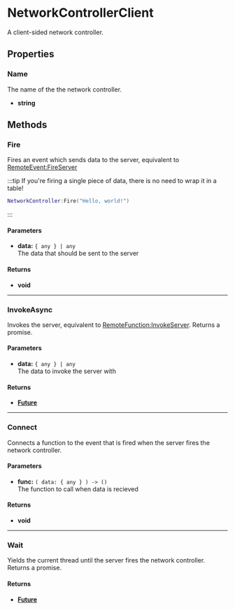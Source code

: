# NetworkControllerClient <Badge type="danger" text="client" />

A client-sided network controller.

## Properties

### Name <Badge type="tip" text="read only" />

The name of the the network controller.

* **string**

## Methods

### Fire

Fires an event which sends data to the server, equivalent to [RemoteEvent:FireServer](https://create.roblox.com/docs/reference/engine/classes/RemoteEvent#FireServer)

:::tip
If you're firing a single piece of data, there is no need to wrap it in a table!

```lua
NetworkController:Fire("Hello, world!")
```
:::

#### Parameters

* **data:** `{ any } | any`\
The data that should be sent to the server

#### Returns

* **void**

---

### InvokeAsync

Invokes the server, equivalent to [RemoteFunction:InvokeServer](https://create.roblox.com/docs/reference/engine/classes/RemoteFunction#InvokeServer). Returns a promise.

#### Parameters

* **data:** `{ any } | any`\
The data to invoke the server with

#### Returns

* **[Future](https://util.redblox.dev/future.html#methods)**

---

### Connect

Connects a function to the event that is fired when the server fires the network controller.

#### Parameters

* **func:** `( data: { any } ) -> ()`\
The function to call when data is recieved

#### Returns

* **void**

---

### Wait

Yields the current thread until the server fires the network controller. Returns a promise.

#### Returns

* **[Future](https://util.redblox.dev/future.html#methods)**